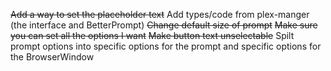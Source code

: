 ~~Add a way to set the placeholder text~~
Add types/code from plex-manger (the interface and BetterPrompt)
~~Change default size of prompt~~
~~Make sure you can set all the options I want~~
~~Make button text unselectable~~
Spilt prompt options into specific options for the prompt and specific options for the BrowserWindow